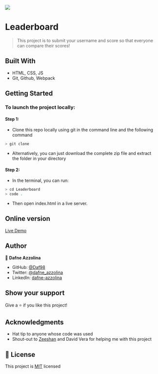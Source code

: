 ![](https://img.shields.io/badge/Microverse-blueviolet)

# Leaderboard

> This project is to submit your username and score so that everyone can compare their scores!

## Built With

- HTML, CSS, JS
- Git, Github, Webpack

## Getting Started
### To launch the project locally:
#### Step 1:
- Clone this repo locally using git in the command line and the following command
 ```bash
 > git clone 
 ```
- Alternatively, you can just download the complete zip file and extract the folder in your directory
#### Step 2:
- In the terminal, you can run:
```bash
> cd Leaderboard
> code .
```
- Then open index.html in a live server.

## Online version
[Live Demo](https://daf98.github.io/Leaderboard/)

## Author

👤 **Dafne Azzolina**

- GitHub: [@Daf98](https://github.com/Daf98)
- Twitter: [@dafne_azzolina](https://twitter.com/dafne_azzolina)
- LinkedIn: [dafne-azzolina](https://www.linkedin.com/in/dafne-azzolina/)


## Show your support

Give a ⭐️ if you like this project!

## Acknowledgments

- Hat tip to anyone whose code was used
- Shout-out to [Zeeshan](https://github.com/zhadier) and David Vera for helping me with this project

## 📝 License

This project is [MIT](./MIT.md) licensed